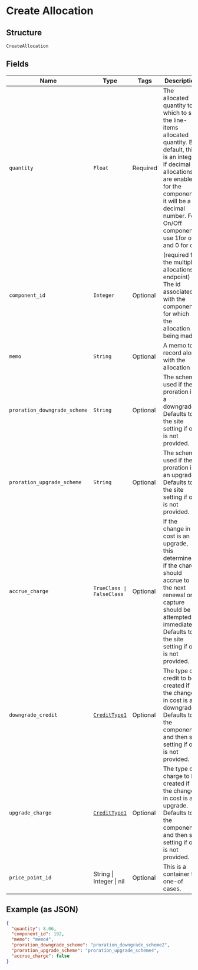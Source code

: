 
# Create Allocation

## Structure

`CreateAllocation`

## Fields

| Name | Type | Tags | Description |
|  --- | --- | --- | --- |
| `quantity` | `Float` | Required | The allocated quantity to which to set the line-items allocated quantity. By default, this is an integer. If decimal allocations are enabled for the component, it will be a decimal number. For On/Off components, use 1for on and 0 for off. |
| `component_id` | `Integer` | Optional | (required for the multiple allocations endpoint) The id associated with the component for which the allocation is being made |
| `memo` | `String` | Optional | A memo to record along with the allocation |
| `proration_downgrade_scheme` | `String` | Optional | The scheme used if the proration is a downgrade. Defaults to the site setting if one is not provided. |
| `proration_upgrade_scheme` | `String` | Optional | The scheme used if the proration is an upgrade. Defaults to the site setting if one is not provided. |
| `accrue_charge` | `TrueClass \| FalseClass` | Optional | If the change in cost is an upgrade, this determines if the charge should accrue to the next renewal or if capture should be attempted immediately. Defaults to the site setting if one is not provided. |
| `downgrade_credit` | [`CreditType1`](../../doc/models/credit-type-1.md) | Optional | The type of credit to be created if the change in cost is a downgrade. Defaults to the component and then site setting if one is not provided. |
| `upgrade_charge` | [`CreditType1`](../../doc/models/credit-type-1.md) | Optional | The type of charge to be created if the change in cost is an upgrade. Defaults to the component and then site setting if one is not provided. |
| `price_point_id` | String \| Integer \| nil | Optional | This is a container for one-of cases. |

## Example (as JSON)

```json
{
  "quantity": 8.06,
  "component_id": 192,
  "memo": "memo4",
  "proration_downgrade_scheme": "proration_downgrade_scheme2",
  "proration_upgrade_scheme": "proration_upgrade_scheme4",
  "accrue_charge": false
}
```


